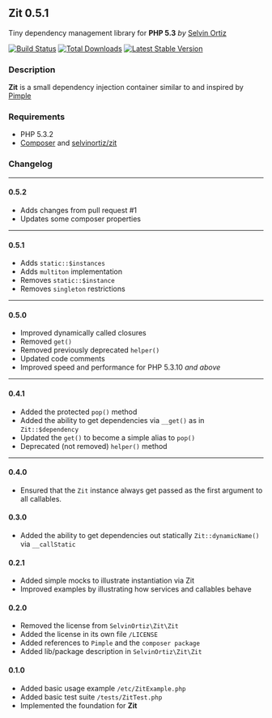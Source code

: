 ## Zit 0.5.1
Tiny dependency management library for **PHP 5.3** *by* [Selvin Ortiz](http://twitter.com/selvinortiz)

[![Build Status](https://travis-ci.org/selvinortiz/zit.png)](https://travis-ci.org/selvinortiz/zit)
[![Total Downloads](https://poser.pugx.org/selvinortiz/zit/d/total.png)](https://packagist.org/packages/selvinortiz/zit)
[![Latest Stable Version](https://poser.pugx.org/selvinortiz/zit/v/stable.png)](https://packagist.org/packages/selvinortiz/zit)

### Description
**Zit** is a small dependency injection container similar to and inspired by [Pimple](https://github.com/fabpot/Pimple)

### Requirements
- PHP 5.3.2
- [Composer](http://getcomposer.org) and [selvinortiz/zit](https://packagist.org/packages/selvinortiz/zit)

### Changelog

----
#### 0.5.2
- Adds changes from pull request #1
- Updates some composer properties

----
#### 0.5.1
- Adds `static::$instances`
- Adds `multiton` implementation
- Removes `static::$instance`
- Removes `singleton` restrictions

----
#### 0.5.0
- Improved dynamically called closures
- Removed `get()`
- Removed previously deprecated `helper()`
- Updated code comments
- Improved speed and performance for PHP 5.3.10 _and above_

----
#### 0.4.1
- Added the protected `pop()` method
- Added the ability to get dependencies via `__get()` as in `Zit::$dependency`
- Updated the `get()` to become a simple alias to `pop()`
- Deprecated (not removed) `helper()` method

----
#### 0.4.0
- Ensured that the `Zit` instance always get passed as the first argument to all callables.

#### 0.3.0
- Added the ability to get dependencies out statically `Zit::dynamicName()` via `__callStatic`

#### 0.2.1
- Added simple mocks to illustrate instantiation via Zit
- Improved examples by illustrating how services and callables behave

#### 0.2.0
- Removed the license from `SelvinOrtiz\Zit\Zit`
- Added the license in its own file `/LICENSE`
- Added references to `Pimple` and the `composer package`
- Added lib/package description in `SelvinOrtiz\Zit\Zit`

#### 0.1.0
- Added basic usage example `/etc/ZitExample.php`
- Added basic test suite `/tests/ZitTest.php`
- Implemented the foundation for **Zit**
